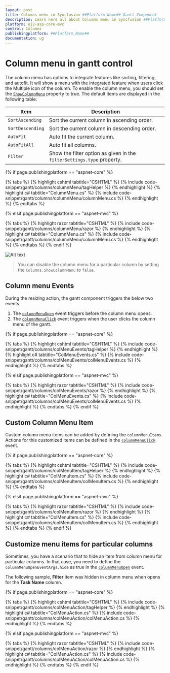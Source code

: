 ```yaml
---
layout: post
title: Columns menu in Syncfusion ##Platform_Name## Gantt Component
description: Learn here all about Columns menu in Syncfusion ##Platform_Name## Gantt component of Syncfusion Essential JS 2 and more.
platform: ej2-asp-core-mvc
control: Columns
publishingplatform: ##Platform_Name##
documentation: ug
---
```



# Column menu in gantt control

The column menu has options to integrate features like sorting, filtering, and autofit. It will show a menu with the integrated feature when users click the Multiple icon of the column. To enable the column menu, you should set the [`ShowColumnMenu`](https://help.syncfusion.com/cr/aspnetcore-js2/Syncfusion.EJ2.Gantt.Gantt.html#Syncfusion_EJ2_Gantt_Gantt_ShowColumnMenu) property to true. The default items are displayed in the following table:

| Item | Description |
|-----|-----|
| `SortAscending` | Sort the current column in ascending order. |
| `SortDescending` | Sort the current column in descending order. |
| `AutoFit` | Auto fit the current column. |
| `AutoFitAll` | Auto fit all columns. |
| `Filter` | Show the filter option as given in the `filterSettings.type` property. |

{% if page.publishingplatform == "aspnet-core" %}

{% tabs %}
{% highlight cshtml tabtitle="CSHTML" %}
{% include code-snippet/gantt/columns/columnMenu/tagHelper %}
{% endhighlight %}
{% highlight c# tabtitle="ColumnMenu.cs" %}
{% include code-snippet/gantt/columns/columnMenu/columnMenu.cs %}
{% endhighlight %}
{% endtabs %}

{% elsif page.publishingplatform == "aspnet-mvc" %}

{% tabs %}
{% highlight razor tabtitle="CSHTML" %}
{% include code-snippet/gantt/columns/columnMenu/razor %}
{% endhighlight %}
{% highlight c# tabtitle="ColumnMenu.cs" %}
{% include code-snippet/gantt/columns/columnMenu/columnMenu.cs %}
{% endhighlight %}
{% endtabs %}
{% endif %}



![Alt text](images/columnMenu.png)

> You can disable the column menu for a particular column by setting the `Columns.ShowColumnMenu` to `false`.

## Column menu Events

During the resizing action, the gantt component triggers the below two events.

1. The [`columnMenuOpen`](https://help.syncfusion.com/cr/aspnetcore-js2/Syncfusion.EJ2.Gantt.Gantt.html#Syncfusion_EJ2_Gantt_Gantt_ColumnMenuOpen) event triggers before the column menu opens.
2. The [`columnMenuClick`](https://help.syncfusion.com/cr/aspnetcore-js2/Syncfusion.EJ2.Gantt.Gantt.html#Syncfusion_EJ2_Gantt_Gantt_ColumnMenuClick) event triggers when the user clicks the column menu of the gantt.

{% if page.publishingplatform == "aspnet-core" %}

{% tabs %}
{% highlight cshtml tabtitle="CSHTML" %}
{% include code-snippet/gantt/columns/colMenuEvents/tagHelper %}
{% endhighlight %}
{% highlight c# tabtitle="ColMenuEvents.cs" %}
{% include code-snippet/gantt/columns/colMenuEvents/colMenuEvents.cs %}
{% endhighlight %}
{% endtabs %}

{% elsif page.publishingplatform == "aspnet-mvc" %}

{% tabs %}
{% highlight razor tabtitle="CSHTML" %}
{% include code-snippet/gantt/columns/colMenuEvents/razor %}
{% endhighlight %}
{% highlight c# tabtitle="ColMenuEvents.cs" %}
{% include code-snippet/gantt/columns/colMenuEvents/colMenuEvents.cs %}
{% endhighlight %}
{% endtabs %}
{% endif %}



## Custom Column Menu Item

Custom column menu items can be added by defining the `columnMenuItems`. Actions for this customized items can be defined in the [`columnMenuClick`](https://help.syncfusion.com/cr/aspnetcore-js2/Syncfusion.EJ2.Gantt.Gantt.html#Syncfusion_EJ2_Gantt_Gantt_ColumnMenuClick) event.

{% if page.publishingplatform == "aspnet-core" %}

{% tabs %}
{% highlight cshtml tabtitle="CSHTML" %}
{% include code-snippet/gantt/columns/colMenuItem/tagHelper %}
{% endhighlight %}
{% highlight c# tabtitle="ColMenuItem.cs" %}
{% include code-snippet/gantt/columns/colMenuItem/colMenuItem.cs %}
{% endhighlight %}
{% endtabs %}

{% elsif page.publishingplatform == "aspnet-mvc" %}

{% tabs %}
{% highlight razor tabtitle="CSHTML" %}
{% include code-snippet/gantt/columns/colMenuItem/razor %}
{% endhighlight %}
{% highlight c# tabtitle="ColMenuItem.cs" %}
{% include code-snippet/gantt/columns/colMenuItem/colMenuItem.cs %}
{% endhighlight %}
{% endtabs %}
{% endif %}



## Customize menu items for particular columns

Sometimes, you have a scenario that to hide an item from column menu for particular columns. In that case, you need to define the `columnMenuOpenEventArgs.hide` as true in the [`columnMenuOpen`](https://help.syncfusion.com/cr/aspnetcore-js2/Syncfusion.EJ2.Gantt.Gantt.html#Syncfusion_EJ2_Gantt_Gantt_ColumnMenuOpen) event.

The following sample, **Filter** item was hidden in column menu when opens for the **Task Name** column.

{% if page.publishingplatform == "aspnet-core" %}

{% tabs %}
{% highlight cshtml tabtitle="CSHTML" %}
{% include code-snippet/gantt/columns/colMenuAction/tagHelper %}
{% endhighlight %}
{% highlight c# tabtitle="ColMenuAction.cs" %}
{% include code-snippet/gantt/columns/colMenuAction/colMenuAction.cs %}
{% endhighlight %}
{% endtabs %}

{% elsif page.publishingplatform == "aspnet-mvc" %}

{% tabs %}
{% highlight razor tabtitle="CSHTML" %}
{% include code-snippet/gantt/columns/colMenuAction/razor %}
{% endhighlight %}
{% highlight c# tabtitle="ColMenuAction.cs" %}
{% include code-snippet/gantt/columns/colMenuAction/colMenuAction.cs %}
{% endhighlight %}
{% endtabs %}
{% endif %}